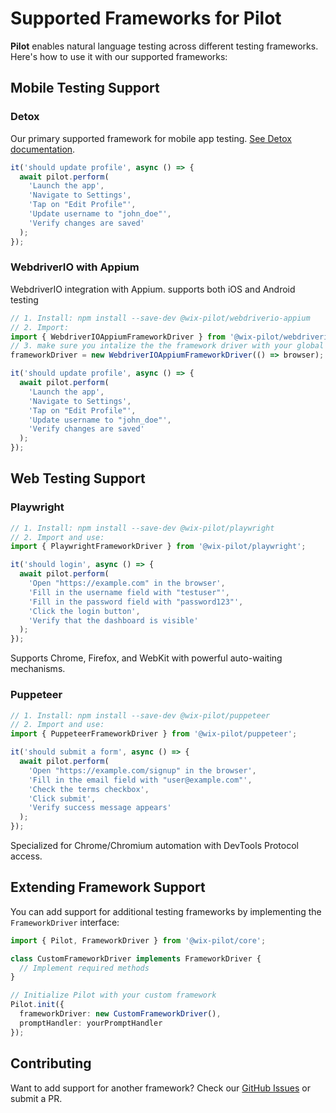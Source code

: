 # Supported Frameworks for Pilot

**Pilot** enables natural language testing across different testing frameworks. Here's how to use it with our supported frameworks:

## Mobile Testing Support

### Detox

Our primary supported framework for mobile app testing. [See Detox documentation](https://wix.github.io/Detox/docs/).

```js
it('should update profile', async () => {
  await pilot.perform(
    'Launch the app',
    'Navigate to Settings',
    'Tap on "Edit Profile"',
    'Update username to "john_doe"',
    'Verify changes are saved'
  );
});
```

### WebdriverIO with Appium

WebdriverIO integration with Appium. supports both iOS and Android testing

```js
// 1. Install: npm install --save-dev @wix-pilot/webdriverio-appium
// 2. Import:
import { WebdriverIOAppiumFrameworkDriver } from '@wix-pilot/webdriverio-appium';
// 3. make sure you intalize the the framework driver with your global browser instance:
frameworkDriver = new WebdriverIOAppiumFrameworkDriver(() => browser);

it('should update profile', async () => {
  await pilot.perform(
    'Launch the app',
    'Navigate to Settings',
    'Tap on "Edit Profile"',
    'Update username to "john_doe"',
    'Verify changes are saved'
  );
});
```

## Web Testing Support

### Playwright

```js
// 1. Install: npm install --save-dev @wix-pilot/playwright
// 2. Import and use:
import { PlaywrightFrameworkDriver } from '@wix-pilot/playwright';

it('should login', async () => {
  await pilot.perform(
    'Open "https://example.com" in the browser',
    'Fill in the username field with "testuser"',
    'Fill in the password field with "password123"',
    'Click the login button',
    'Verify that the dashboard is visible'
  );
});
```

Supports Chrome, Firefox, and WebKit with powerful auto-waiting mechanisms.

### Puppeteer

```js
// 1. Install: npm install --save-dev @wix-pilot/puppeteer
// 2. Import and use:
import { PuppeteerFrameworkDriver } from '@wix-pilot/puppeteer';

it('should submit a form', async () => {
  await pilot.perform(
    'Open "https://example.com/signup" in the browser',
    'Fill in the email field with "user@example.com"',
    'Check the terms checkbox',
    'Click submit',
    'Verify success message appears'
  );
});
```

Specialized for Chrome/Chromium automation with DevTools Protocol access.

## Extending Framework Support

You can add support for additional testing frameworks by implementing the `FrameworkDriver` interface:

```typescript
import { Pilot, FrameworkDriver } from '@wix-pilot/core';

class CustomFrameworkDriver implements FrameworkDriver {
  // Implement required methods
}

// Initialize Pilot with your custom framework
Pilot.init({
  frameworkDriver: new CustomFrameworkDriver(),
  promptHandler: yourPromptHandler
});
```

## Contributing

Want to add support for another framework? Check our [GitHub Issues](https://github.com/wix-incubator/pilot/issues) or submit a PR.

